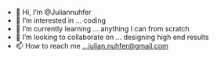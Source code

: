 - 👋 Hi, I’m @Juliannuhfer
- 👀 I’m interested in ... coding
- 🌱 I’m currently learning ... anything I can from scratch
- 💞️ I’m looking to collaborate on ... designing high end results
- 📫 How to reach me ...julian.nuhfer@gmail.com 

<!---
Juliannuhfer/Juliannuhfer is a ✨ special ✨ repository because its `README.md` (this file) appears on your GitHub profile.
You can click the Preview link to take a look at your changes.
--->
